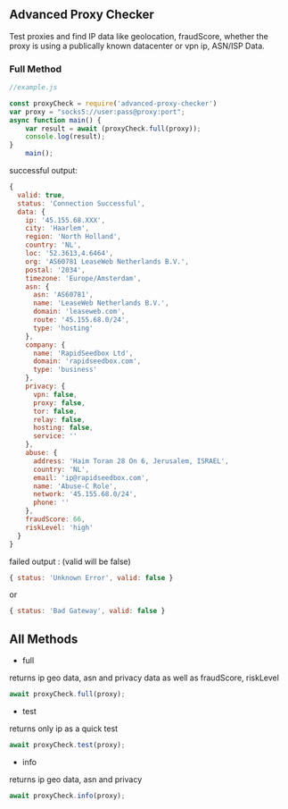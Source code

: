 ## Advanced Proxy Checker

Test proxies and find IP data like geolocation, fraudScore, whether the proxy is using a publically known datacenter or vpn ip, ASN/ISP Data.

### Full Method

```js
//example.js

const proxyCheck = require('advanced-proxy-checker')
var proxy = "socks5://user:pass@proxy:port";
async function main() {
    var result = await (proxyCheck.full(proxy));
    console.log(result);
}
    main();

```
successful output:
```js
{
  valid: true,
  status: 'Connection Successful',
  data: {
    ip: '45.155.68.XXX',
    city: 'Haarlem',
    region: 'North Holland',
    country: 'NL',
    loc: '52.3613,4.6464',
    org: 'AS60781 LeaseWeb Netherlands B.V.',
    postal: '2034',
    timezone: 'Europe/Amsterdam',
    asn: {
      asn: 'AS60781',
      name: 'LeaseWeb Netherlands B.V.',
      domain: 'leaseweb.com',
      route: '45.155.68.0/24',
      type: 'hosting'
    },
    company: {
      name: 'RapidSeedbox Ltd',
      domain: 'rapidseedbox.com',
      type: 'business'
    },
    privacy: {
      vpn: false,
      proxy: false,
      tor: false,
      relay: false,
      hosting: false,
      service: ''
    },
    abuse: {
      address: 'Haim Toran 28 On 6, Jerusalem, ISRAEL',
      country: 'NL',
      email: 'ip@rapidseedbox.com',
      name: 'Abuse-C Role',
      network: '45.155.68.0/24',
      phone: ''
    },
    fraudScore: 66,
    riskLevel: 'high'
  }
}
```
failed output : (valid will be false)
```js
{ status: 'Unknown Error', valid: false }
```
or
```js
{ status: 'Bad Gateway', valid: false }
```

## All Methods
- full

returns ip geo data, asn and privacy data as well as fraudScore, riskLevel
```js
await proxyCheck.full(proxy);
```

- test

returns only ip as a quick test
```js
await proxyCheck.test(proxy);
```

- info

returns ip geo data, asn and privacy 
```js
await proxyCheck.info(proxy);
```
